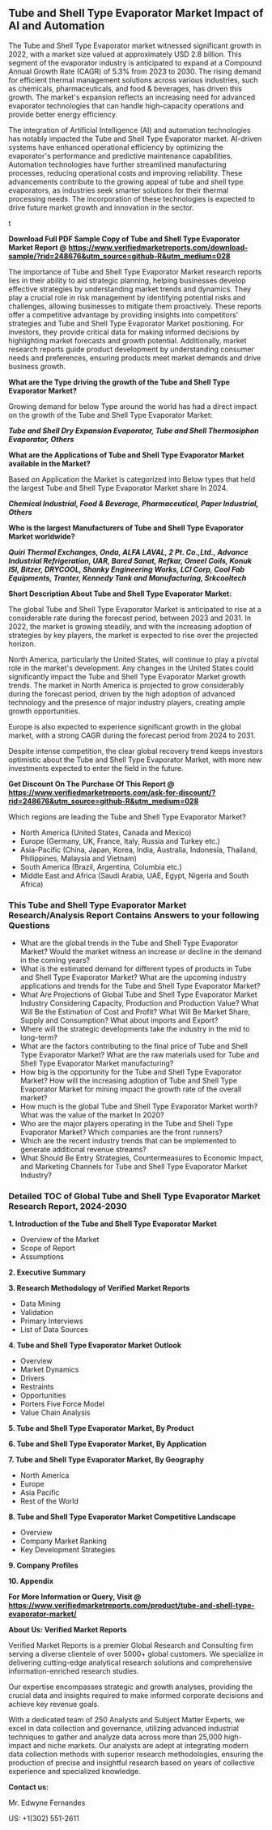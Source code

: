 <h2>Tube and Shell Type Evaporator Market Impact of AI and Automation</h2><p>The Tube and Shell Type Evaporator market witnessed significant growth in 2022, with a market size valued at approximately USD 2.8 billion. This segment of the evaporator industry is anticipated to expand at a Compound Annual Growth Rate (CAGR) of 5.3% from 2023 to 2030. The rising demand for efficient thermal management solutions across various industries, such as chemicals, pharmaceuticals, and food & beverages, has driven this growth. The market's expansion reflects an increasing need for advanced evaporator technologies that can handle high-capacity operations and provide better energy efficiency.</p><p>The integration of Artificial Intelligence (AI) and automation technologies has notably impacted the Tube and Shell Type Evaporator market. AI-driven systems have enhanced operational efficiency by optimizing the evaporator's performance and predictive maintenance capabilities. Automation technologies have further streamlined manufacturing processes, reducing operational costs and improving reliability. These advancements contribute to the growing appeal of tube and shell type evaporators, as industries seek smarter solutions for their thermal processing needs. The incorporation of these technologies is expected to drive future market growth and innovation in the sector.</p>t</p><p id="" class=""><strong>Download Full PDF Sample Copy of Tube and Shell Type Evaporator Market Report @ <a href="https://www.verifiedmarketreports.com/download-sample/?rid=248676&utm_source=github-R&utm_medium=028" target="_blank">https://www.verifiedmarketreports.com/download-sample/?rid=248676&utm_source=github-R&utm_medium=028</a></strong></p><p>The importance of&nbsp;Tube and Shell Type Evaporator Market research reports lies in their ability to aid strategic planning, helping businesses develop effective strategies by understanding market trends and dynamics. They play a crucial role in risk management by identifying potential risks and challenges, allowing businesses to mitigate them proactively. These reports offer a competitive advantage by providing insights into competitors' strategies and Tube and Shell Type Evaporator Market positioning. For investors, they provide critical data for making informed decisions by highlighting market forecasts and growth potential. Additionally, market research reports guide product development by understanding consumer needs and preferences, ensuring products meet market demands and drive business growth.</p><p><strong>What are the&nbsp;Type driving the growth of the Tube and Shell Type Evaporator Market?</strong></p><p id="" class="">Growing demand for below Type around the world has had a direct impact on the growth of the Tube and Shell Type Evaporator Market:</p><em><strong>Tube and Shell Dry Expansion Evaporator, Tube and Shell Thermosiphon Evaporator, Others</strong></em></p><strong>What are the&nbsp;Applications&nbsp;of Tube and Shell Type Evaporator Market available in the Market?</strong></p><p id="" class="">Based on Application the Market is categorized into Below types that held the largest Tube and Shell Type Evaporator Market share In 2024.</p><em><strong>Chemical Industrial, Food & Beverage, Pharmaceutical, Paper Industrial, Others</strong></em></p><strong>Who is the largest Manufacturers of Tube and Shell Type Evaporator Market worldwide?</strong></p><p><em><strong>Quiri Thermal Exchanges, Onda, ALFA LAVAL, 2 Pt. Co.,Ltd., Advance Industrial Refrigeration, UAR, Bared Sanat, Refkar, Omeel Coils, Konuk ISI, Bitzer, DRYCOOL, Shanky Engineering Works, LCI Corp, Cool Fab Equipments, Tranter, Kennedy Tank and Manufacturing, Srkcooltech</strong></em></p><p id="" class=""><strong>Short Description About Tube and Shell Type Evaporator Market:</strong></p><p>The global Tube and Shell Type Evaporator Market is anticipated to rise at a considerable rate during the forecast period, between 2023 and 2031. In 2022, the market is growing steadily, and with the increasing adoption of strategies by key players, the market is expected to rise over the projected horizon.</p><p>North America, particularly the United States, will continue to play a pivotal role in the market's development. Any changes in the United States could significantly impact the Tube and Shell Type Evaporator Market growth trends. The market in North America is projected to grow considerably during the forecast period, driven by the high adoption of advanced technology and the presence of major industry players, creating ample growth opportunities.</p><p>Europe is also expected to experience significant growth in the global market, with a strong CAGR during the forecast period from 2024 to 2031.</p><p>Despite intense competition, the clear global recovery trend keeps investors optimistic about the Tube and Shell Type Evaporator Market, with more new investments expected to enter the field in the future.</p><p id="" class=""><strong>Get Discount On The Purchase Of This Report @ <a href="https://www.verifiedmarketreports.com/ask-for-discount/?rid=248676&utm_source=github-R&utm_medium=028" target="_blank">https://www.verifiedmarketreports.com/ask-for-discount/?rid=248676&utm_source=github-R&utm_medium=028</a></strong></p>Which regions are leading the Tube and Shell Type Evaporator Market?</p><ul><li>North America (United States, Canada and Mexico)</li><li>Europe (Germany, UK, France, Italy, Russia and Turkey etc.)</li><li>Asia-Pacific (China, Japan, Korea, India, Australia, Indonesia, Thailand, Philippines, Malaysia and Vietnam)</li><li>South America (Brazil, Argentina, Columbia etc.)</li><li>Middle East and Africa (Saudi Arabia, UAE, Egypt, Nigeria and South Africa)</li></ul><h3 id="" class="">This Tube and Shell Type Evaporator Market Research/Analysis Report Contains Answers to your following Questions</h3><ul><li>What are the global trends in the Tube and Shell Type Evaporator Market? Would the market witness an increase or decline in the demand in the coming years?</li><li>What is the estimated demand for different types of products in Tube and Shell Type Evaporator Market? What are the upcoming industry applications and trends for the Tube and Shell Type Evaporator Market?</li><li>What Are Projections of Global Tube and Shell Type Evaporator Market Industry Considering Capacity, Production and Production Value? What Will Be the Estimation of Cost and Profit? What Will Be Market Share, Supply and Consumption? What about imports and Export?</li><li>Where will the strategic developments take the industry in the mid to long-term?</li><li>What are the factors contributing to the final price of Tube and Shell Type Evaporator Market? What are the raw materials used for Tube and Shell Type Evaporator Market manufacturing?</li><li>How big is the opportunity for the Tube and Shell Type Evaporator Market? How will the increasing adoption of Tube and Shell Type Evaporator Market for mining impact the growth rate of the overall market?</li><li>How much is the global Tube and Shell Type Evaporator Market worth? What was the value of the market In 2020?</li><li>Who are the major players operating in the Tube and Shell Type Evaporator Market? Which companies are the front runners?</li><li>Which are the recent industry trends that can be implemented to generate additional revenue streams?</li><li>What Should Be Entry Strategies, Countermeasures to Economic Impact, and Marketing Channels for Tube and Shell Type Evaporator Market Industry?</li></ul><h3 id="" class="">Detailed TOC of Global Tube and Shell Type Evaporator Market Research Report, 2024-2030</h3><p id="" class=""><strong>1. Introduction of the Tube and Shell Type Evaporator Market</strong></p><ul><li>Overview of the Market</li><li>Scope of Report</li><li>Assumptions</li></ul><p id="" class=""><strong>2. Executive Summary</strong></p><p id="" class=""><strong>3. Research Methodology of Verified Market Reports</strong></p><ul><li>Data Mining</li><li>Validation</li><li>Primary Interviews</li><li>List of Data Sources</li></ul><p id="" class=""><strong>4. Tube and Shell Type Evaporator Market Outlook</strong></p><ul><li>Overview</li><li>Market Dynamics</li><li>Drivers</li><li>Restraints</li><li>Opportunities</li><li>Porters Five Force Model</li><li>Value Chain Analysis</li></ul><p id="" class=""><strong>5. Tube and Shell Type Evaporator Market, By Product</strong></p><p id="" class=""><strong>6. Tube and Shell Type Evaporator Market, By Application</strong></p><p id="" class=""><strong>7. Tube and Shell Type Evaporator Market, By Geography</strong></p><ul><li>North America</li><li>Europe</li><li>Asia Pacific</li><li>Rest of the World</li></ul><p id="" class=""><strong>8. Tube and Shell Type Evaporator Market Competitive Landscape</strong></p><ul><li>Overview</li><li>Company Market Ranking</li><li>Key Development Strategies</li></ul><p id="" class=""><strong>9. Company Profiles</strong></p><p id="" class=""><strong>10. Appendix</strong></p><p id="" class=""><strong>For More Information or Query, Visit @ <a href="https://www.verifiedmarketreports.com/product/tube-and-shell-type-evaporator-market/" target="_blank">https://www.verifiedmarketreports.com/product/tube-and-shell-type-evaporator-market/</a></strong></p><p id="" class=""><strong>About Us: Verified Market Reports</strong></p><p id="" class="">Verified Market Reports is a premier Global Research and Consulting firm serving a diverse clientele of over 5000+ global customers. We specialize in delivering cutting-edge analytical research solutions and comprehensive information-enriched research studies.</p><p id="" class="">Our expertise encompasses strategic and growth analyses, providing the crucial data and insights required to make informed corporate decisions and achieve key revenue goals.</p><p id="" class="">With a dedicated team of 250 Analysts and Subject Matter Experts, we excel in data collection and governance, utilizing advanced industrial techniques to gather and analyze data across more than 25,000 high-impact and niche markets. Our analysts are adept at integrating modern data collection methods with superior research methodologies, ensuring the production of precise and insightful research based on years of collective experience and specialized knowledge.</p><p id="" class=""><strong>Contact us:</strong></p><p id="" class="">Mr. Edwyne Fernandes</p><p id="" class="">US: +1(302) 551-2611</p>